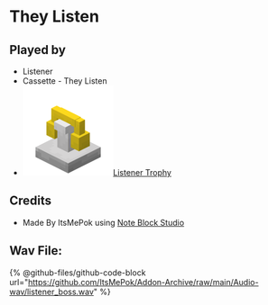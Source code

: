 # They Listen

## Played by

* Listener
* Cassette - They Listen
* [<img src="https://github.com/ItsMePok/PFE/blob/wikiAssets/blockRenders/ListenerTrophy.png?raw=true" alt="" data-size="line">Listener Trophy](../../../blocks/trophies/listener-trophy.md)

## Credits

* Made By ItsMePok using [Note Block Studio](https://opennbs.org/)

## **Wav File:**

{% @github-files/github-code-block url="https://github.com/ItsMePok/Addon-Archive/raw/main/Audio-wav/listener_boss.wav" %}
